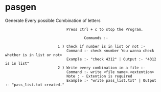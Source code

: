 # pasgen
Generate Every possible Combination of letters



                                Press ctrl + c to stop the Program.

                                        Commands :-

                            1 ) Check if number is in list or not :-
                                Command :- check <number You wanna check whether is in list or not>
                                Example :- "check 4312" | Output :- "4312 is in list"
                            2 ) Write every combination in a file :-
                                Command :- write <file name>.<extention>
                                Note : - Extention is required
                                Example :- "write pass_list.txt" | Output :- "pass_list.txt created."
